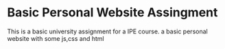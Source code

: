 # Basic Personal Website Assingment
This is a basic university assignment for a IPE course. a basic personal website with some js,css and html
